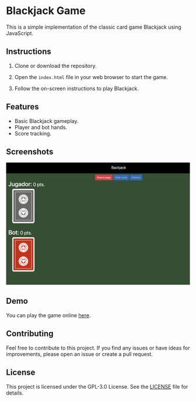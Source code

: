 # Blackjack Game

This is a simple implementation of the classic card game Blackjack using JavaScript.

## Instructions

1. Clone or download the repository.

2. Open the `index.html` file in your web browser to start the game.

3. Follow the on-screen instructions to play Blackjack.

## Features

- Basic Blackjack gameplay.
- Player and bot hands.
- Score tracking.

## Screenshots

![Game Screenshot](./assets/images/blackjack.png)

## Demo

You can play the game online [here](link_to_demo).

## Contributing

Feel free to contribute to this project. If you find any issues or have ideas for improvements, please open an issue or create a pull request.

## License

This project is licensed under the GPL-3.0 License. See the [LICENSE](LICENSE.md) file for details.

